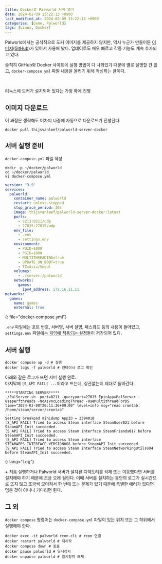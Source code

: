 ```yaml
---
title: Docker로 Palworld 서버 열기
date: 2024-02-09 13:22:13 +0900
last_modified_at: 2024-02-09 13:22:13 +0900
categories: [Game, Palworld]
tags: [Linux, Docker]
---
```


Palworld에서는 공식적으로 도커 이미지를 제공하지 않지만, 역시 누군가 만들어둔 [이미지](https://hub.docker.com/r/thijsvanloef/palworld-server-docker)([GitHub](https://github.com/thijsvanloef/palworld-server-docker))가 있어서 사용해 봤다.
업데이트도 매우 빠르고 각종 기능도 계속 추가되고 있다.

솔직히 GitHub와 Docker 사이트에 실행 방법이 다 나와있기 때문에 별로 설명할 건 없고, `docker-compose.yml` 파일 내용을 올리기 위해 작성하는 글이다.

<br/>

리눅스에 도커가 설치되어 있다는 가정 하에 진행

## 이미지 다운로드
이 과정은 생략해도 어차피 나중에 자동으로 다운로드가 진행된다.
```shell
docker pull thijsvanloef/palworld-server-docker
```

## 서버 실행 준비

`docker-compose.yml` 파일 작성
```shell
mkdir -p ~/docker/palworld
cd ~/docker/palworld
vi docker-compose.yml
```

```yaml
version: "3.9"
services:
  palworld:
    container_name: palworld
    restart: unless-stopped
    stop_grace_period: 30s
    image: thijsvanloef/palworld-server-docker:latest
    ports:
      - 8211:8211/udp
      - 27015:27015/udp
    env_file:
      - .env
      - settings.env
    environment:
      - PUID=1000
      - PGID=1000
      - MULTITHREADING=true
      - UPDATE_ON_BOOT=true
      - TZ=Asia/Seoul
    volumes:
      - ./server:/palworld
    networks:
      games:
        ipv4_address: 172.16.11.11
networks:
  games:
    name: games
    external: true
```
{: file="docker-compose.yml"}

`.env` 파일에는 포트 번호, 서버명, 서버 설명, 패스워드 등의 내용이 들어있고, `settings.env` 파일에는 [게임에 적용되는 설정](https://github.com/thijsvanloef/palworld-server-docker?tab=readme-ov-file#with-environment-variables)들이 저장되어 있다.

## 서버 실행
```shell
docker compose up -d # 실행
docker logs -f palworld # 컨테이너 로그 확인
```

아래와 같은 로그가 뜨면 서버 실행 완료.  
마지막에 `[S_API FAIL] ...`이라고 뜨는데, 상관없는지 제대로 돌아간다.

```
*****STARTING SERVER*****
./PalServer.sh -port=8211 -queryport=27015 EpicApp=PalServer -useperfthreads -NoAsyncLoadingThread -UseMultithreadForDS
time="2024-02-08T20:11:36+09:00" level=info msg="read crontab: /home/steam/server/crontab"
...
Setting breakpad minidump AppID = 2394010
[S_API FAIL] Tried to access Steam interface SteamUser021 before SteamAPI_Init succeeded.
[S_API FAIL] Tried to access Steam interface SteamFriends017 before SteamAPI_Init succeeded.
[S_API FAIL] Tried to access Steam interface STEAMAPPS_INTERFACE_VERSION008 before SteamAPI_Init succeeded.
[S_API FAIL] Tried to access Steam interface SteamNetworkingUtils004 before SteamAPI_Init succeeded.
```
{: lang="Log"}

\+ 처음 실행하거나 Palworld 서버가 설치된 디렉토리를 삭제 또는 이동했다면 서버를 설치해야 하기 때문에 조금 오래 걸린다. 이때 서버를 설치하는 동안의 로그가 실시간으로 뜨지 않고 조금씩 모아져서 한 번에 뜨는 문제가 있기 때문에 특별한 에러가 없다면 멈춘 것이 아니니 기다리면 된다.

## 그 외
`docker compose` 명령어는 `docker-compose.yml` 파일이 있는 위치 또는 그 하위에서 실행해야 한다.

```shell
docker exec -it palworld rcon-cli # rcon 연결
docker restart palworld # 재시작
docker compose down # 종료
docker pause palworld # 일시정지
docker unpause palworld # 일시정지 해제
```
